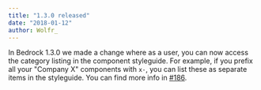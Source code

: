 ```yaml
---
title: "1.3.0 released"
date: "2018-01-12"
author: Wolfr_
---
```


In Bedrock 1.3.0 we made a change where as a user, you can now access the category listing in the component styleguide. For example, if you prefix all your "Company X" components with `x-`, you can list these as separate items in the styleguide. You can find more info in [#186](https://github.com/mono-company/bedrock/issues/186).
